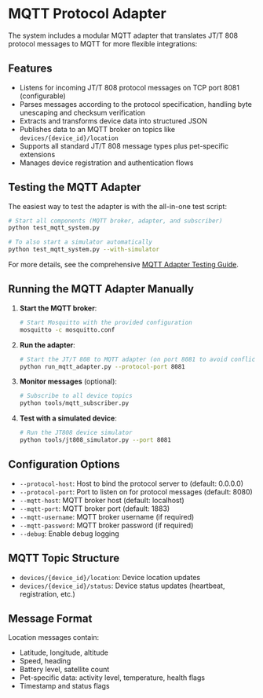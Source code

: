 # MQTT Protocol Adapter

The system includes a modular MQTT adapter that translates JT/T 808 protocol messages to MQTT for more flexible integrations:

## Features
- Listens for incoming JT/T 808 protocol messages on TCP port 8081 (configurable)
- Parses messages according to the protocol specification, handling byte unescaping and checksum verification
- Extracts and transforms device data into structured JSON
- Publishes data to an MQTT broker on topics like `devices/{device_id}/location`
- Supports all standard JT/T 808 message types plus pet-specific extensions
- Manages device registration and authentication flows

## Testing the MQTT Adapter

The easiest way to test the adapter is with the all-in-one test script:

```bash
# Start all components (MQTT broker, adapter, and subscriber)
python test_mqtt_system.py

# To also start a simulator automatically
python test_mqtt_system.py --with-simulator
```

For more details, see the comprehensive [MQTT Adapter Testing Guide](MQTT_ADAPTER_GUIDE.md).

## Running the MQTT Adapter Manually

1. **Start the MQTT broker**:
   ```bash
   # Start Mosquitto with the provided configuration
   mosquitto -c mosquitto.conf
   ```

2. **Run the adapter**:
   ```bash
   # Start the JT/T 808 to MQTT adapter (on port 8081 to avoid conflict)
   python run_mqtt_adapter.py --protocol-port 8081
   ```

3. **Monitor messages** (optional):
   ```bash
   # Subscribe to all device topics
   python tools/mqtt_subscriber.py
   ```

4. **Test with a simulated device**:
   ```bash
   # Run the JT808 device simulator
   python tools/jt808_simulator.py --port 8081
   ```

## Configuration Options
- `--protocol-host`: Host to bind the protocol server to (default: 0.0.0.0)
- `--protocol-port`: Port to listen on for protocol messages (default: 8080)
- `--mqtt-host`: MQTT broker host (default: localhost)
- `--mqtt-port`: MQTT broker port (default: 1883)
- `--mqtt-username`: MQTT broker username (if required)
- `--mqtt-password`: MQTT broker password (if required)
- `--debug`: Enable debug logging

## MQTT Topic Structure
- `devices/{device_id}/location`: Device location updates
- `devices/{device_id}/status`: Device status updates (heartbeat, registration, etc.)

## Message Format
Location messages contain:
- Latitude, longitude, altitude
- Speed, heading
- Battery level, satellite count
- Pet-specific data: activity level, temperature, health flags
- Timestamp and status flags
